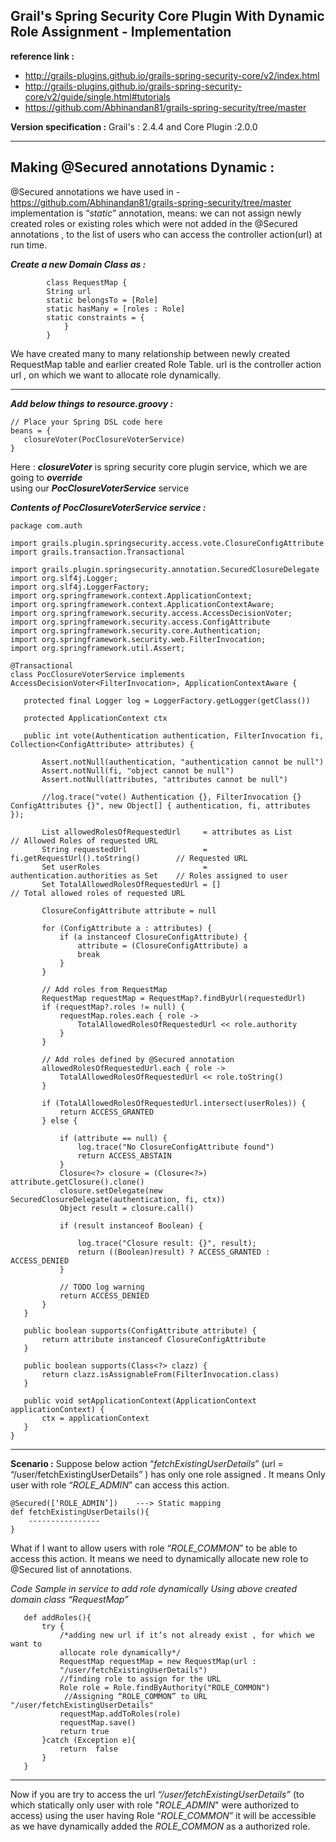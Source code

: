 ## Grail's Spring Security Core Plugin With Dynamic Role Assignment - Implementation  ##
**reference link :**  		

 - 	http://grails-plugins.github.io/grails-spring-security-core/v2/index.html
 - http://grails-plugins.github.io/grails-spring-security-core/v2/guide/single.html#tutorials
 - https://github.com/Abhinandan81/grails-spring-security/tree/master
 
**Version specification :** Grail's  : 2.4.4 and Core Plugin :2.0.0


----------
Making @Secured annotations Dynamic : 
-------------
@Secured annotations we have used in  - https://github.com/Abhinandan81/grails-spring-security/tree/master
implementation is “*static*” annotation, means: we can not assign newly created roles or existing roles which were not added in the @Secured  annotations , to the list of users who can access the controller action(url) at run time.

***Create a new Domain Class as  :***

    		class RequestMap {
       		String url
       		static belongsTo = [Role]
       		static hasMany = [roles : Role]
       		static constraints = {
     	 	 	}
		    }

We have created many to many relationship between newly created RequestMap table and earlier created Role Table. url is the controller action url , on which we want to allocate role dynamically.


----------


***Add below things to resource.groovy :***

    // Place your Spring DSL code here
    beans = {
       closureVoter(PocClosureVoterService)
    }

Here : ***closureVoter*** is spring security core plugin service, which we are going to ***override***  
using our ***PocClosureVoterService*** service 

***Contents of PocClosureVoterService service :*** 

    package com.auth
    
    import grails.plugin.springsecurity.access.vote.ClosureConfigAttribute
    import grails.transaction.Transactional
    
    import grails.plugin.springsecurity.annotation.SecuredClosureDelegate
    import org.slf4j.Logger;
    import org.slf4j.LoggerFactory;
    import org.springframework.context.ApplicationContext;
    import org.springframework.context.ApplicationContextAware;
    import org.springframework.security.access.AccessDecisionVoter;
    import org.springframework.security.access.ConfigAttribute
    import org.springframework.security.core.Authentication;
    import org.springframework.security.web.FilterInvocation;
    import org.springframework.util.Assert;
    
    @Transactional
    class PocClosureVoterService implements AccessDecisionVoter<FilterInvocation>, ApplicationContextAware {
    
       protected final Logger log = LoggerFactory.getLogger(getClass())
    
       protected ApplicationContext ctx
    
       public int vote(Authentication authentication, FilterInvocation fi, Collection<ConfigAttribute> attributes) {
    
           Assert.notNull(authentication, "authentication cannot be null")
           Assert.notNull(fi, "object cannot be null")
           Assert.notNull(attributes, "attributes cannot be null")
    
           //log.trace("vote() Authentication {}, FilterInvocation {} ConfigAttributes {}", new Object[] { authentication, fi, attributes });
    
           List allowedRolesOfRequestedUrl     = attributes as List                   // Allowed Roles of requested URL
           String requestedUrl                 = fi.getRequestUrl().toString()        // Requested URL
           Set userRoles                       = authentication.authorities as Set    // Roles assigned to user
           Set TotalAllowedRolesOfRequestedUrl = []                                   // Total allowed roles of requested URL
    
           ClosureConfigAttribute attribute = null
    
           for (ConfigAttribute a : attributes) {
               if (a instanceof ClosureConfigAttribute) {
                   attribute = (ClosureConfigAttribute) a
                   break
               }
           }
    
           // Add roles from RequestMap
           RequestMap requestMap = RequestMap?.findByUrl(requestedUrl)
           if (requestMap?.roles != null) {
               requestMap.roles.each { role ->
                   TotalAllowedRolesOfRequestedUrl << role.authority
               }
           }
    
           // Add roles defined by @Secured annotation
           allowedRolesOfRequestedUrl.each { role ->
               TotalAllowedRolesOfRequestedUrl << role.toString()
           }
    
           if (TotalAllowedRolesOfRequestedUrl.intersect(userRoles)) {
               return ACCESS_GRANTED
           } else {
    
               if (attribute == null) {
                   log.trace("No ClosureConfigAttribute found")
                   return ACCESS_ABSTAIN
               }
               Closure<?> closure = (Closure<?>) attribute.getClosure().clone()
               closure.setDelegate(new SecuredClosureDelegate(authentication, fi, ctx))
               Object result = closure.call()
    
               if (result instanceof Boolean) {
    
                   log.trace("Closure result: {}", result);
                   return ((Boolean)result) ? ACCESS_GRANTED : ACCESS_DENIED
               }
    
               // TODO log warning
               return ACCESS_DENIED
           }
       }
    
       public boolean supports(ConfigAttribute attribute) {
           return attribute instanceof ClosureConfigAttribute
       }
    
       public boolean supports(Class<?> clazz) {
           return clazz.isAssignableFrom(FilterInvocation.class)
       }
    
       public void setApplicationContext(ApplicationContext applicationContext) {
           ctx = applicationContext
       }
    }


----------
**Scenario :** Suppose below action “*fetchExistingUserDetails*” (url = “/user/fetchExistingUserDetails” ) has only one role assigned . It means Only user with role “*ROLE_ADMIN*” can access this action.

    @Secured([‘ROLE_ADMIN’])	---> Static mapping
    def fetchExistingUserDetails(){
    	----------------
    }

What if I want to allow users with role “*ROLE_COMMON*” to be able to access this action. It means we need to dynamically allocate new role to @Secured list of annotations.

*Code Sample in service to add role dynamically Using above created domain class “RequestMap”*

       def addRoles(){
           try {
               /*adding new url if it’s not already exist , for which we want to 
               allocate role dynamically*/
               RequestMap requestMap = new RequestMap(url : 
               "/user/fetchExistingUserDetails")
               //finding role to assign for the URL
               Role role = Role.findByAuthority("ROLE_COMMON")
			    //Assigning “ROLE_COMMON” to URL  "/user/fetchExistingUserDetails"
               requestMap.addToRoles(role)
               requestMap.save()
               return true
           }catch (Exception e){
               return  false
           }
       }


----------


Now if you are try to access the url *“/user/fetchExistingUserDetails”* (to which statically  only user with role  "*ROLE_ADMIN*" were authorized to access) using the user having Role “*ROLE_COMMON*” it will be accessible as we have dynamically added the  *ROLE_COMMON* as a authorized role.